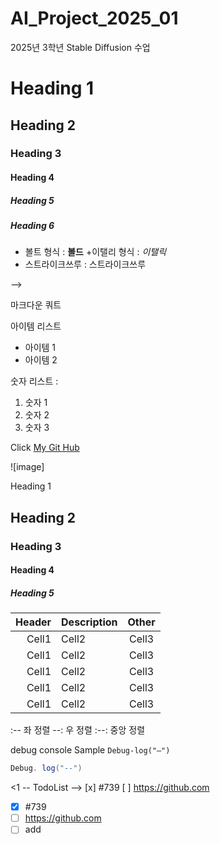 # AI_Project_2025_01
2025년 3학년 Stable Diffusion 수업

<!-- Heading-->

# Heading 1
## Heading 2
### Heading 3
#### Heading 4
##### Heading 5
##### Heading 6

<!--Line>

---

<!-- Text attributes -->

+ 볼트 형식 : **볼드**
+이탤리 형식 : *이탤릭*
+ 스트라이크쓰루 : 스트라이크쓰루

<!Quote> -->
마크다운 쿼트

<!-- Bu11et List -->
아이템 리스트
* 아이템 1
* 아이템 2

<!--  Nubered List -->
숫자 리스트 :
1. 숫자 1
2. 숫자 2
3. 숫자 3

<!--Link-->
Click [My Git Hub](https://github.com/Shoeping/AI_Project_2025_01)

<!-- Image -->
![image]

Heading 1
## Heading 2
### Heading 3
#### Heading 4
##### Heading 5

<!--Table-->

|Header|Description|Other|
|--:|:--|:--:|
|Cell1|Cell2|Cell3|
|Cell1|Cell2|Cell3|
|Cell1|Cell2|Cell3| 
|Cell1|Cell2|Cell3|
|Cell1|Cell2|Cell3|

:-- 좌 정렬
--: 우 정렬
:--: 중앙 정렬
<!--Code -->

debug console Sample `Debug-log("—")`

``` C#
Debug. log("--")
```

<1 -- TodoList -->
[x]
#739
[ ]
https://github.com

<!-- TodoList -->
- [X] #739
- [ ] https://github.com
- [ ] add
